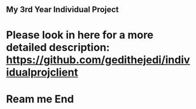 ## My 3rd Year Individual Project
# Please look in here for a more detailed description: https://github.com/gedithejedi/individualprojclient

# Ream me End